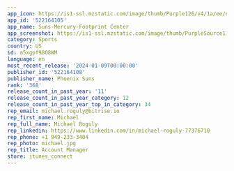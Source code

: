```yaml
---
app_icon: https://is1-ssl.mzstatic.com/image/thumb/Purple126/v4/1a/ee/e2/1aeee284-cf2c-16e4-b14a-aeaa2026d3fa/AppIcon-1x_U007emarketing-0-7-0-85-220.png/1024x1024bb.png
app_id: '522164105'
app_name: Suns-Mercury-Footprint Center
app_screenshot: https://is1-ssl.mzstatic.com/image/thumb/PurpleSource116/v4/08/61/64/086164fe-e6fd-ca8d-76ca-bac56c9265bf/3125a8a3-81bd-4c57-a173-0f463b32d121_4692456987_Update_ScreenShots_for_App_Store_Listing_Images_Apple_1_-_1242x2688__U00281_U0029.jpg/1242x2688bb.png
category: Sports
country: US
id: a5xgpf98O8WM
language: en
most_recent_release: '2024-01-09T00:00:00'
publisher_id: '522164108'
publisher_name: Phoenix Suns
rank: '368'
release_count_in_past_year: '11'
release_count_in_past_year_category: 12
release_count_in_past_year_top_in_category: 34
rep_email: michael.roguly@bitrise.io
rep_first_name: Michael
rep_full_name: Michael Roguly
rep_linkedin: https://www.linkedin.com/in/michael-roguly-77376710
rep_phone: +1 949-233-3404
rep_photo: michael.jpg
rep_title: Account Manager
store: itunes_connect
---
```

